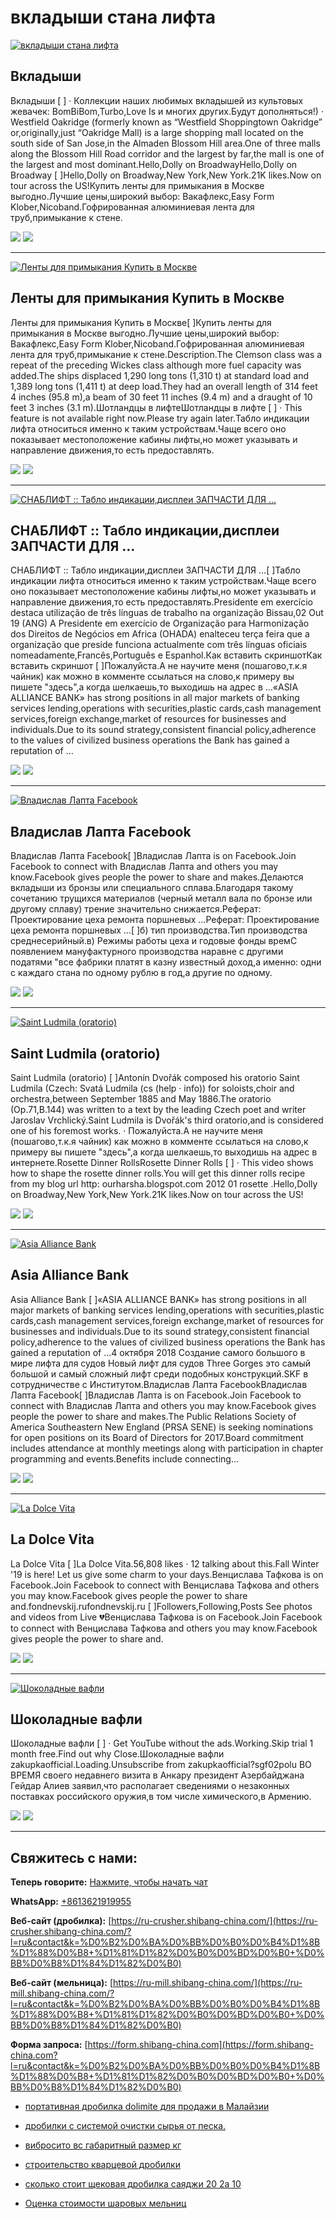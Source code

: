 # вкладыши стана лифта

<a href="https://swt.shibang-china.com/?l=ru&img&k=%D0%B2%D0%BA%D0%BB%D0%B0%D0%B4%D1%8B%D1%88%D0%B8+%D1%81%D1%82%D0%B0%D0%BD%D0%B0+%D0%BB%D0%B8%D1%84%D1%82%D0%B0" target="_blank">![вкладыши стана лифта](http://static.shibang-china.com/all-800x300/345.jpg)</a>

## Вкладыши
Вкладыши [ ]&nbsp;&#0183;&#32;Коллекции наших любимых вкладышей из культовых жевачек: BomBiBom,Turbo,Love Is и многих других.Будут дополняться!)&nbsp;&#0183;&#32;Westfield Oakridge (formerly known as “Westfield Shoppingtown Oakridge” or,originally,just “Oakridge Mall) is a large shopping mall located on the south side of San Jose,in the Almaden Blossom Hill area.One of three malls along the Blossom Hill Road corridor and the largest by far,the mall is one of the largest and most dominant.Hello,Dolly on BroadwayHello,Dolly on Broadway [ ]Hello,Dolly on Broadway,New York,New York.21K likes.Now on tour across the US!Купить ленты для примыкания в Москве выгодно.Лучшие цены,широкий выбор: Вакафлекс,Easy Form Klober,Nicoband.Гофрированная алюминиевая лента для труб,примыкание к стене.


<a href="https://whatsapp.shibangsoft.com/WhatsApp.php" target="_blank" title="WhatsApp">![](http://static.shibang-china.com/icon/whatsapp.png)</a> <a href="https://swt.shibang-china.com/?l=ru&icon&k=%D0%B2%D0%BA%D0%BB%D0%B0%D0%B4%D1%8B%D1%88%D0%B8+%D1%81%D1%82%D0%B0%D0%BD%D0%B0+%D0%BB%D0%B8%D1%84%D1%82%D0%B0" target="_blank">![](http://static.shibang-china.com/icon/chat-ru.png)</a>

---

<a href="https://swt.shibang-china.com/?l=ru&img&k=%D0%B2%D0%BA%D0%BB%D0%B0%D0%B4%D1%8B%D1%88%D0%B8+%D1%81%D1%82%D0%B0%D0%BD%D0%B0+%D0%BB%D0%B8%D1%84%D1%82%D0%B0" target="_blank">![Ленты для примыкания Купить в Москве](http://static.shibang-china.com/all-800x300/703.jpg)</a>

## Ленты для примыкания Купить в Москве
Ленты для примыкания Купить в Москве[ ]Купить ленты для примыкания в Москве выгодно.Лучшие цены,широкий выбор: Вакафлекс,Easy Form Klober,Nicoband.Гофрированная алюминиевая лента для труб,примыкание к стене.Description.The Clemson class was a repeat of the preceding Wickes class although more fuel capacity was added.The ships displaced 1,290 long tons (1,310 t) at standard load and 1,389 long tons (1,411 t) at deep load.They had an overall length of 314 feet 4 inches (95.8 m),a beam of 30 feet 11 inches (9.4 m) and a draught of 10 feet 3 inches (3.1 m).Шотландцы в лифтеШотландцы в лифте [ ]&nbsp;&#0183;&#32;This feature is not available right now.Please try again later.Табло индикации лифта относиться именно к таким устройствам.Чаще всего оно показывает местоположение кабины лифты,но может указывать и направление движения,то есть предоставлять.


<a href="https://whatsapp.shibangsoft.com/WhatsApp.php" target="_blank" title="WhatsApp">![](http://static.shibang-china.com/icon/whatsapp.png)</a> <a href="https://swt.shibang-china.com/?l=ru&icon&k=%D0%B2%D0%BA%D0%BB%D0%B0%D0%B4%D1%8B%D1%88%D0%B8+%D1%81%D1%82%D0%B0%D0%BD%D0%B0+%D0%BB%D0%B8%D1%84%D1%82%D0%B0" target="_blank">![](http://static.shibang-china.com/icon/chat-ru.png)</a>

---

<a href="https://swt.shibang-china.com/?l=ru&img&k=%D0%B2%D0%BA%D0%BB%D0%B0%D0%B4%D1%8B%D1%88%D0%B8+%D1%81%D1%82%D0%B0%D0%BD%D0%B0+%D0%BB%D0%B8%D1%84%D1%82%D0%B0" target="_blank">![СНАБЛИФТ :: Табло индикации,дисплеи ЗАПЧАСТИ ДЛЯ …](http://static.shibang-china.com/all-800x300/253.jpg)</a>

## СНАБЛИФТ :: Табло индикации,дисплеи ЗАПЧАСТИ ДЛЯ …
СНАБЛИФТ :: Табло индикации,дисплеи ЗАПЧАСТИ ДЛЯ …[ ]Табло индикации лифта относиться именно к таким устройствам.Чаще всего оно показывает местоположение кабины лифты,но может указывать и направление движения,то есть предоставлять.Presidente em exerc&#237;cio destaca utiliza&#231;&#227;o de tr&#234;s l&#237;nguas de trabalho na organiza&#231;&#227;o Bissau,02 Out 19 (ANG) A Presidente em exerc&#237;cio de Organiza&#231;&#227;o para Harmoniza&#231;&#227;o dos Direitos de Neg&#243;cios em Africa (OHADA) enalteceu ter&#231;a feira que a organiza&#231;&#227;o que preside funciona actualmente com tr&#234;s l&#237;nguas oficiais nomeadamente,Franc&#234;s,Portugu&#234;s e Espanhol.Как вставить скриншотКак вставить скриншот [ ]Пожалуйста.А не научите меня (пошагово,т.к.я чайник) как можно в комменте ссылаться на слово,к примеру вы пишете &quot;здесь&quot;,а когда шелкаешь,то выходишь на адрес в …&#171;ASIA ALLIANCE BANK&#187; has strong positions in all major markets of banking services lending,operations with securities,plastic cards,cash management services,foreign exchange,market of resources for businesses and individuals.Due to its sound strategy,consistent financial policy,adherence to the values of civilized business operations the Bank has gained a reputation of …


<a href="https://whatsapp.shibangsoft.com/WhatsApp.php" target="_blank" title="WhatsApp">![](http://static.shibang-china.com/icon/whatsapp.png)</a> <a href="https://swt.shibang-china.com/?l=ru&icon&k=%D0%B2%D0%BA%D0%BB%D0%B0%D0%B4%D1%8B%D1%88%D0%B8+%D1%81%D1%82%D0%B0%D0%BD%D0%B0+%D0%BB%D0%B8%D1%84%D1%82%D0%B0" target="_blank">![](http://static.shibang-china.com/icon/chat-ru.png)</a>

---

<a href="https://swt.shibang-china.com/?l=ru&img&k=%D0%B2%D0%BA%D0%BB%D0%B0%D0%B4%D1%8B%D1%88%D0%B8+%D1%81%D1%82%D0%B0%D0%BD%D0%B0+%D0%BB%D0%B8%D1%84%D1%82%D0%B0" target="_blank">![Владислав Лапта Facebook](http://static.shibang-china.com/all-800x300/1188.jpg)</a>

## Владислав Лапта Facebook
Владислав Лапта Facebook[ ]Владислав Лапта is on Facebook.Join Facebook to connect with Владислав Лапта and others you may know.Facebook gives people the power to share and makes.Делаются вкладыши из бронзы или специального сплава.Благодаря такому сочетанию трущихся материалов (черный металл вала по бронзе или другому сплаву) трение значительно снижается.Реферат: Проектирование цеха ремонта поршневых …Реферат: Проектирование цеха ремонта поршневых …[ ]б) тип производства.Тип производства среднесерийный.в) Режимы работы цеха и годовые фонды времС появлением мануфактурного производства наравне с другими податями &quot;все фабрики платят в казну известный доход,а именно: одни с каждаго стана по одному рублю в год,а другие по одному.


<a href="https://whatsapp.shibangsoft.com/WhatsApp.php" target="_blank" title="WhatsApp">![](http://static.shibang-china.com/icon/whatsapp.png)</a> <a href="https://swt.shibang-china.com/?l=ru&icon&k=%D0%B2%D0%BA%D0%BB%D0%B0%D0%B4%D1%8B%D1%88%D0%B8+%D1%81%D1%82%D0%B0%D0%BD%D0%B0+%D0%BB%D0%B8%D1%84%D1%82%D0%B0" target="_blank">![](http://static.shibang-china.com/icon/chat-ru.png)</a>

---

<a href="https://swt.shibang-china.com/?l=ru&img&k=%D0%B2%D0%BA%D0%BB%D0%B0%D0%B4%D1%8B%D1%88%D0%B8+%D1%81%D1%82%D0%B0%D0%BD%D0%B0+%D0%BB%D0%B8%D1%84%D1%82%D0%B0" target="_blank">![Saint Ludmila (oratorio)](http://static.shibang-china.com/all-800x300/742.jpg)</a>

## Saint Ludmila (oratorio)
Saint Ludmila (oratorio) [ ]Anton&#237;n Dvoř&#225;k composed his oratorio Saint Ludmila (Czech: Svat&#225; Ludmila (cs (help &#183; info)) for soloists,choir and orchestra,between September 1885 and May 1886.The oratorio (Op.71,B.144) was written to a text by the leading Czech poet and writer Jaroslav Vrchlick&#253;.Saint Ludmila is Dvoř&#225;k's third oratorio,and is considered one of his foremost works.&nbsp;&#0183;&#32;Пожалуйста.А не научите меня (пошагово,т.к.я чайник) как можно в комменте ссылаться на слово,к примеру вы пишете &quot;здесь&quot;,а когда шелкаешь,то выходишь на адрес в интернете.Rosette Dinner RollsRosette Dinner Rolls [ ]&nbsp;&#0183;&#32;This video shows how to shape the rosette dinner rolls.You will get this dinner rolls recipe from my blog url http: ourharsha.blogspot.com 2012 01 rosette .Hello,Dolly on Broadway,New York,New York.21K likes.Now on tour across the US!


<a href="https://whatsapp.shibangsoft.com/WhatsApp.php" target="_blank" title="WhatsApp">![](http://static.shibang-china.com/icon/whatsapp.png)</a> <a href="https://swt.shibang-china.com/?l=ru&icon&k=%D0%B2%D0%BA%D0%BB%D0%B0%D0%B4%D1%8B%D1%88%D0%B8+%D1%81%D1%82%D0%B0%D0%BD%D0%B0+%D0%BB%D0%B8%D1%84%D1%82%D0%B0" target="_blank">![](http://static.shibang-china.com/icon/chat-ru.png)</a>

---

<a href="https://swt.shibang-china.com/?l=ru&img&k=%D0%B2%D0%BA%D0%BB%D0%B0%D0%B4%D1%8B%D1%88%D0%B8+%D1%81%D1%82%D0%B0%D0%BD%D0%B0+%D0%BB%D0%B8%D1%84%D1%82%D0%B0" target="_blank">![Asia Alliance Bank](http://static.shibang-china.com/all-800x300/100.jpg)</a>

## Asia Alliance Bank
Asia Alliance Bank [ ]&#171;ASIA ALLIANCE BANK&#187; has strong positions in all major markets of banking services lending,operations with securities,plastic cards,cash management services,foreign exchange,market of resources for businesses and individuals.Due to its sound strategy,consistent financial policy,adherence to the values of civilized business operations the Bank has gained a reputation of …4 октября 2018 Создание самого большого в мире лифта для судов Новый лифт для судов Three Gorges это самый большой и самый сложный лифт среди подобных конструкций.SKF в сотрудничестве с Институтом.Владислав Лапта FacebookВладислав Лапта Facebook[ ]Владислав Лапта is on Facebook.Join Facebook to connect with Владислав Лапта and others you may know.Facebook gives people the power to share and makes.The Public Relations Society of America Southeastern New England (PRSA SENE) is seeking nominations for open positions on its Board of Directors for 2017.Board commitment includes attendance at monthly meetings along with participation in chapter programming and events.Benefits include connecting…


<a href="https://whatsapp.shibangsoft.com/WhatsApp.php" target="_blank" title="WhatsApp">![](http://static.shibang-china.com/icon/whatsapp.png)</a> <a href="https://swt.shibang-china.com/?l=ru&icon&k=%D0%B2%D0%BA%D0%BB%D0%B0%D0%B4%D1%8B%D1%88%D0%B8+%D1%81%D1%82%D0%B0%D0%BD%D0%B0+%D0%BB%D0%B8%D1%84%D1%82%D0%B0" target="_blank">![](http://static.shibang-china.com/icon/chat-ru.png)</a>

---

<a href="https://swt.shibang-china.com/?l=ru&img&k=%D0%B2%D0%BA%D0%BB%D0%B0%D0%B4%D1%8B%D1%88%D0%B8+%D1%81%D1%82%D0%B0%D0%BD%D0%B0+%D0%BB%D0%B8%D1%84%D1%82%D0%B0" target="_blank">![La Dolce Vita](http://static.shibang-china.com/all-800x300/866.jpg)</a>

## La Dolce Vita
La Dolce Vita [ ]La Dolce Vita.56,808 likes &#183; 12 talking about this.Fall Winter '19 is here! Let us give some charm to your days.Венцислава Тафкова is on Facebook.Join Facebook to connect with Венцислава Тафкова and others you may know.Facebook gives people the power to share and.fondnevskij.rufondnevskij.ru [ ]Followers,Following,Posts See photos and videos from Live 💔Венцислава Тафкова is on Facebook.Join Facebook to connect with Венцислава Тафкова and others you may know.Facebook gives people the power to share and.


<a href="https://whatsapp.shibangsoft.com/WhatsApp.php" target="_blank" title="WhatsApp">![](http://static.shibang-china.com/icon/whatsapp.png)</a> <a href="https://swt.shibang-china.com/?l=ru&icon&k=%D0%B2%D0%BA%D0%BB%D0%B0%D0%B4%D1%8B%D1%88%D0%B8+%D1%81%D1%82%D0%B0%D0%BD%D0%B0+%D0%BB%D0%B8%D1%84%D1%82%D0%B0" target="_blank">![](http://static.shibang-china.com/icon/chat-ru.png)</a>

---

<a href="https://swt.shibang-china.com/?l=ru&img&k=%D0%B2%D0%BA%D0%BB%D0%B0%D0%B4%D1%8B%D1%88%D0%B8+%D1%81%D1%82%D0%B0%D0%BD%D0%B0+%D0%BB%D0%B8%D1%84%D1%82%D0%B0" target="_blank">![Шоколадные вафли](http://static.shibang-china.com/all-800x300/444.jpg)</a>

## Шоколадные вафли
Шоколадные вафли [ ]&nbsp;&#0183;&#32;Get YouTube without the ads.Working.Skip trial 1 month free.Find out why Close.Шоколадные вафли zakupkaofficial.Loading.Unsubscribe from zakupkaofficial?sgf02polu ВО ВРЕМЯ своего недавнего визита в Анкару президент Азербайджана Гейдар Алиев заявил,что располагает сведениями о незаконных поставках российского оружия,в том числе химического,в Армению.

<a href="https://whatsapp.shibangsoft.com/WhatsApp.php" target="_blank" title="WhatsApp">![](http://static.shibang-china.com/icon/whatsapp.png)</a> <a href="https://swt.shibang-china.com/?l=ru&icon&k=%D0%B2%D0%BA%D0%BB%D0%B0%D0%B4%D1%8B%D1%88%D0%B8+%D1%81%D1%82%D0%B0%D0%BD%D0%B0+%D0%BB%D0%B8%D1%84%D1%82%D0%B0" target="_blank">![](http://static.shibang-china.com/icon/chat-ru.png)</a>

---
## Свяжитесь с нами:

**Теперь говорите:** [Нажмите, чтобы начать чат](https://swt.shibang-china.com?l=ru&contact&k=%D0%B2%D0%BA%D0%BB%D0%B0%D0%B4%D1%8B%D1%88%D0%B8+%D1%81%D1%82%D0%B0%D0%BD%D0%B0+%D0%BB%D0%B8%D1%84%D1%82%D0%B0)

**WhatsApp:**  [+8613621919955](https://whatsapp.shibangsoft.com/WhatsApp.php)

**Веб-сайт (дробилка):** [https://ru-crusher.shibang-china.com/](https://ru-crusher.shibang-china.com/?l=ru&contact&k=%D0%B2%D0%BA%D0%BB%D0%B0%D0%B4%D1%8B%D1%88%D0%B8+%D1%81%D1%82%D0%B0%D0%BD%D0%B0+%D0%BB%D0%B8%D1%84%D1%82%D0%B0)

**Веб-сайт (мельница):** [https://ru-mill.shibang-china.com/](https://ru-mill.shibang-china.com/?l=ru&contact&k=%D0%B2%D0%BA%D0%BB%D0%B0%D0%B4%D1%8B%D1%88%D0%B8+%D1%81%D1%82%D0%B0%D0%BD%D0%B0+%D0%BB%D0%B8%D1%84%D1%82%D0%B0)

**Форма запроса:** [https://form.shibang-china.com](https://form.shibang-china.com?l=ru&contact&k=%D0%B2%D0%BA%D0%BB%D0%B0%D0%B4%D1%8B%D1%88%D0%B8+%D1%81%D1%82%D0%B0%D0%BD%D0%B0+%D0%BB%D0%B8%D1%84%D1%82%D0%B0)

* [портативная дробилка dolimite для продажи в Малайзии](../118/%D0%BF%D0%BE%D1%80%D1%82%D0%B0%D1%82%D0%B8%D0%B2%D0%BD%D0%B0%D1%8F%20%D0%B4%D1%80%D0%BE%D0%B1%D0%B8%D0%BB%D0%BA%D0%B0%20dolimite%20%D0%B4%D0%BB%D1%8F%20%D0%BF%D1%80%D0%BE%D0%B4%D0%B0%D0%B6%D0%B8%20%D0%B2%20%D0%9C%D0%B0%D0%BB%D0%B0%D0%B9%D0%B7%D0%B8%D0%B8.md)

* [дробилки с системой очистки сырья от песка.](../106/%D0%B4%D1%80%D0%BE%D0%B1%D0%B8%D0%BB%D0%BA%D0%B8%20%D1%81%20%D1%81%D0%B8%D1%81%D1%82%D0%B5%D0%BC%D0%BE%D0%B9%20%D0%BE%D1%87%D0%B8%D1%81%D1%82%D0%BA%D0%B8%20%D1%81%D1%8B%D1%80%D1%8C%D1%8F%20%D0%BE%D1%82%20%D0%BF%D0%B5%D1%81%D0%BA%D0%B0..md)

* [вибросито вс габаритный размер кг](../107/%D0%B2%D0%B8%D0%B1%D1%80%D0%BE%D1%81%D0%B8%D1%82%D0%BE%20%D0%B2%D1%81%20%D0%B3%D0%B0%D0%B1%D0%B0%D1%80%D0%B8%D1%82%D0%BD%D1%8B%D0%B9%20%D1%80%D0%B0%D0%B7%D0%BC%D0%B5%D1%80%20%D0%BA%D0%B3.md)

* [строительство кварцевой дробилки](../116/%D1%81%D1%82%D1%80%D0%BE%D0%B8%D1%82%D0%B5%D0%BB%D1%8C%D1%81%D1%82%D0%B2%D0%BE%20%D0%BA%D0%B2%D0%B0%D1%80%D1%86%D0%B5%D0%B2%D0%BE%D0%B9%20%D0%B4%D1%80%D0%BE%D0%B1%D0%B8%D0%BB%D0%BA%D0%B8.md)

* [сколько стоит щековая дробилка саяджи 20 2а 10](../116/%D1%81%D0%BA%D0%BE%D0%BB%D1%8C%D0%BA%D0%BE%20%D1%81%D1%82%D0%BE%D0%B8%D1%82%20%D1%89%D0%B5%D0%BA%D0%BE%D0%B2%D0%B0%D1%8F%20%D0%B4%D1%80%D0%BE%D0%B1%D0%B8%D0%BB%D0%BA%D0%B0%20%D1%81%D0%B0%D1%8F%D0%B4%D0%B6%D0%B8%2020%202%D0%B0%2010.md)

* [Оценка стоимости шаровых мельниц](../117/%D0%9E%D1%86%D0%B5%D0%BD%D0%BA%D0%B0%20%D1%81%D1%82%D0%BE%D0%B8%D0%BC%D0%BE%D1%81%D1%82%D0%B8%20%D1%88%D0%B0%D1%80%D0%BE%D0%B2%D1%8B%D1%85%20%D0%BC%D0%B5%D0%BB%D1%8C%D0%BD%D0%B8%D1%86.md)